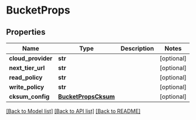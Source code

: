 # BucketProps

## Properties
Name | Type | Description | Notes
------------ | ------------- | ------------- | -------------
**cloud_provider** | **str** |  | [optional] 
**next_tier_url** | **str** |  | [optional] 
**read_policy** | **str** |  | [optional] 
**write_policy** | **str** |  | [optional] 
**cksum_config** | [**BucketPropsCksum**](BucketPropsCksum.md) |  | [optional] 

[[Back to Model list]](../README.md#documentation-for-models) [[Back to API list]](../README.md#documentation-for-api-endpoints) [[Back to README]](../README.md)


